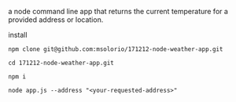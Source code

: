 a node command line app that returns the current temperature for a provided address or location.

install
```
npm clone git@github.com:msolorio/171212-node-weather-app.git

cd 171212-node-weather-app.git

npm i

node app.js --address "<your-requested-address>"
```
